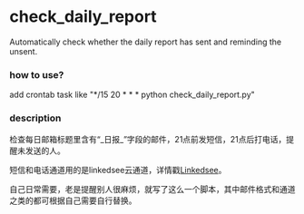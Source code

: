 # check_daily_report
Automatically check whether the daily report has sent and reminding the unsent.  
  
### how to use?  
add crontab task like "*/15 20 * * * python check_daily_report.py"  

### description
检查每日邮箱标题里含有“\_日报\_”字段的邮件，21点前发短信，21点后打电话，提醒未发送的人。  

短信和电话通道用的是linkedsee云通道，详情戳[Linkedsee](https://www.linkedsee.com)。

自己日常需要，老是提醒别人很麻烦，就写了这么一个脚本，其中邮件格式和通道之类的都可根据自己需要自行替换。
